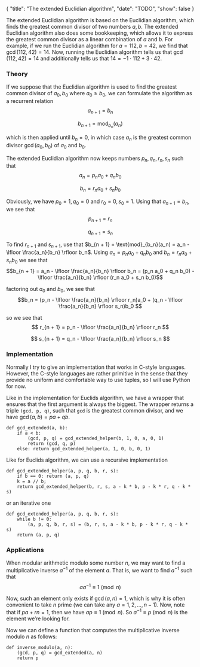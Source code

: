 {
    "title": "The extended Euclidian algorithm",
    "date": "TODO",
    "show": false
}


The extended Euclidian algorithm is based on the Euclidian algorithm, which finds the greatest common divisor of two numbers $a, b$. The extended Euclidian algorithm also does some bookkeeping, which allows it to express the greatest common divisor as a linear combination of $a$ and $b$. For example, if we run the Euclidian algorithm for $a = 112, b = 42$, we find that $\gcd(112, 42) = 14$. Now, running the Euclidian algorithm tells us that $\gcd(112, 42) = 14$ and additionally tells us that $14 = -1 \cdot 112 + 3 \cdot 42$.


### Theory

If we suppose that the Euclidian algorithm is used to find the greatest common divisor of $a_0, b_0$ where $a_0 \geq b_0$, we can formulate the algorithm as a recurrent relation
$$a_{n + 1} = b_n$$

$$b_{n + 1} = \text{mod}_{b_n}(a_n)$$

which is then applied until $b_n = 0$, in which case $a_n$ is the greatest common divisor $\gcd(a_0, b_0)$ of $a_0$ and $b_0$.

The extended Euclidian algorithm now keeps numbers $p_n, q_n, r_n, s_n$ such that
$$ a_n = p_n a_0 + q_n b_0 $$

$$ b_n = r_n a_0 + s_n b_0 $$

Obviously, we have $p_0 = 1, q_0 = 0$ and $r_0 = 0, s_0 = 1$. Using that $a_{n + 1} = b_n$, we see that
$$p_{n + 1} = r_n$$

$$q_{n + 1} = s_n$$

To find $r_{n + 1}$ and $s_{n + 1}$, use that $b_{n + 1} = \text{mod}_{b_n}(a_n) = a_n - \lfloor \frac{a_n}{b_n} \rfloor b_n$. Using $a_n = p_n a_0 + q_n b_0$ and $b_n = r_n a_0 + s_n b_0$ we see that
$$b_{n + 1} = a_n - \lfloor \frac{a_n}{b_n} \rfloor b_n = (p_n a_0 + q_n b_0) - \lfloor \frac{a_n}{b_n} \rfloor (r_n a_0 + s_n b_0)$$

factoring out $a_0$ and $b_0$, we see that
$$b_n = (p_n - \lfloor \frac{a_n}{b_n} \rfloor r_n)a_0 + (q_n - \lfloor \frac{a_n}{b_n} \rfloor s_n)b_0 $$

so we see that
$$ r_{n + 1} = p_n - \lfloor \frac{a_n}{b_n} \rfloor r_n $$

$$ s_{n + 1} = q_n - \lfloor \frac{a_n}{b_n} \rfloor s_n $$


### Implementation

Normally I try to give an implementation that works in C-style languages. However, the C-style languages are rather primitive in the sense that they provide no uniform and comfortable way to use tuples, so I will use Python for now.

Like in the implementation for Euclids algorithm, we have a wrapper that ensures that the first argument is always the biggest. The wrapper returns a triple `(gcd, p, q)`, such that `gcd` is the greatest common divisor, and we have $\gcd(a, b) = pa + qb$.

	def gcd_extended(a, b):
		if a < b:
			(gcd, p, q) = gcd_extended_helper(b, 1, 0, a, 0, 1)
			return (gcd, q, p)
		else: return gcd_extended_helper(a, 1, 0, b, 0, 1)


Like for Euclids algorithm, we can use a recursive implementation

	def gcd_extended_helper(a, p, q, b, r, s):
		if b == 0: return (a, p, q)
		k = a // b;
		return gcd_extended_helper(b, r, s, a - k * b, p - k * r, q - k * s)

or an iterative one

	def gcd_extended_helper(a, p, q, b, r, s):
		while b != 0:
			(a, p, q, b, r, s) = (b, r, s, a - k * b, p - k * r, q - k * s)
		return (a, p, q)


### Applications

When modular arithmetic modulo some number $n$, we may want to find a multiplicative inverse $a^{-1}$ of the element $a$. That is, we want to find $a^{-1}$ such that
$$ a a^{-1}  \equiv 1 \pmod{n}$$

Now, such an element only exists if $\gcd(a, n) = 1$, which is why it is often convenient to take $n$ prime (we can take any $a = 1, 2, ..., n - 1$). Now, note that if $pa + rn = 1$, then we have
$ap \equiv 1 \pmod{n}$. So $a^{-1} \equiv p \pmod{n}$ is the element we’re looking for.

Now we can define a function that computes the multiplicative inverse modulo $n$ as follows:

	def inverse_modulo(a, n):
		(gcd, p, q) = gcd_extended(a, n)
		return p
